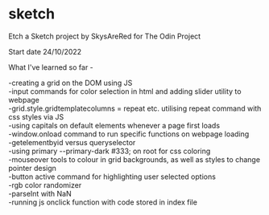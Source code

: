 # sketch

Etch a Sketch project by SkysAreRed for The Odin Project

Start date 24/10/2022


What I've learned so far - 

-creating a grid on the DOM using JS  
-input commands for color selection in html and adding slider utility to webpage  
-grid.style.gridtemplatecolumns = repeat etc. utilising repeat command with css styles via JS  
-using capitals on default elements whenever a page first loads   
-window.onload command to run specific functions on webpage loading  
-getelementbyid versus queryselector  
-using primary --primary-dark #333; on root for css coloring  
-mouseover tools to colour in grid backgrounds, as well as styles to change pointer design  
-button active command for highlighting user selected options   
-rgb color randomizer  
-parseInt with NaN  
-running js onclick function with code stored in index file   